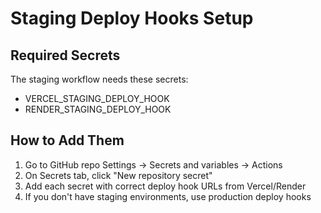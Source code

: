 # Staging Deploy Hooks Setup

## Required Secrets
The staging workflow needs these secrets:
- VERCEL_STAGING_DEPLOY_HOOK
- RENDER_STAGING_DEPLOY_HOOK

## How to Add Them

1. Go to GitHub repo Settings → Secrets and variables → Actions
2. On Secrets tab, click "New repository secret"
3. Add each secret with correct deploy hook URLs from Vercel/Render
4. If you don't have staging environments, use production deploy hooks